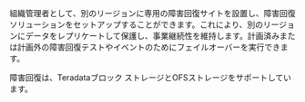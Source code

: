 組織管理者として、別のリージョンに専用の障害回復サイトを設置し、障害回復ソリューションをセットアップすることができます。これにより、別のリージョンにデータをレプリケートして保護し、事業継続性を維持します。計画済みまたは計画外の障害回復テストやイベントのためにフェイルオーバーを実行できます。

障害回復は、Teradataブロック ストレージとOFSストレージをサポートしています。
